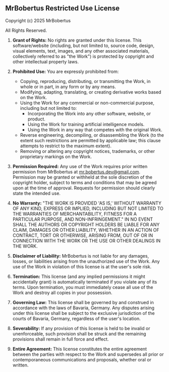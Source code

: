 ## MrBobertus Restricted Use License

Copyright (c) 2025 MrBobertus

All Rights Reserved.

1.  **Grant of Rights:**  No rights are granted under this license.  This software/website (including, but not limited to, source code, design, visual elements, text, images, and any other associated materials, collectively referred to as "the Work") is protected by copyright and other intellectual property laws.

2.  **Prohibited Use:**  You are expressly prohibited from:
    *   Copying, reproducing, distributing, or transmitting the Work, in whole or in part, in any form or by any means.
    *   Modifying, adapting, translating, or creating derivative works based on the Work.
    *   Using the Work for any commercial or non-commercial purpose, including but not limited to:
        *   Incorporating the Work into any other software, website, or product.
        *   Using the Work for training artificial intelligence models.
        *   Using the Work in any way that competes with the original Work.
    *   Reverse engineering, decompiling, or disassembling the Work (to the extent such restrictions are permitted by applicable law; this clause attempts to restrict to the maximum extent).
    *   Removing or altering any copyright notices, trademarks, or other proprietary markings on the Work.

3.  **Permission Required:**  Any use of the Work requires prior written permission from MrBobertus at mr.bobertus.dev@gmail.com.  Permission may be granted or withheld at the sole discretion of the copyright holder, subject to terms and conditions that may be agreed upon at the time of approval.  Requests for permission should clearly state the intended use.

4.  **No Warranty:** "THE WORK IS PROVIDED 'AS IS,' WITHOUT WARRANTY OF ANY KIND, EXPRESS OR IMPLIED, INCLUDING BUT NOT LIMITED TO THE WARRANTIES OF MERCHANTABILITY, FITNESS FOR A PARTICULAR PURPOSE, AND NON-INFRINGEMENT." IN NO EVENT SHALL THE AUTHORS OR COPYRIGHT HOLDERS BE LIABLE FOR ANY CLAIM, DAMAGES OR OTHER LIABILITY, WHETHER IN AN ACTION OF CONTRACT, TORT OR OTHERWISE, ARISING FROM, OUT OF OR IN CONNECTION WITH THE WORK OR THE USE OR OTHER DEALINGS IN THE WORK.

5.  **Disclaimer of Liability:**  MrBobertus is not liable for any damages, losses, or liabilities arising from the unauthorized use of the Work.  Any use of the Work in violation of this license is at the user's sole risk.

6.  **Termination:**  This license (and any implied permissions it might accidentally grant) is automatically terminated if you violate any of its terms. Upon termination, you must immediately cease all use of the Work and destroy all copies in your possession.

7.  **Governing Law:** This license shall be governed by and construed in accordance with the laws of Bavaria, Germany. Any disputes arising under this license shall be subject to the exclusive jurisdiction of the courts of Bavaria, Germany, regardless of the user's location.

8.  **Severability:** If any provision of this license is held to be invalid or unenforceable, such provision shall be struck and the remaining provisions shall remain in full force and effect.

9.  **Entire Agreement:** This license constitutes the entire agreement between the parties with respect to the Work and supersedes all prior or contemporaneous communications and proposals, whether oral or written.
